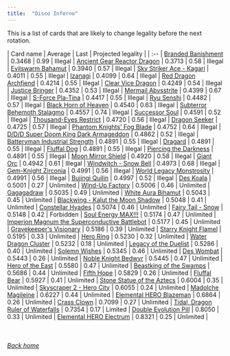 ```yaml
---
title:  "Disco Inferno"
---
```


This is a list of cards that are likely to change legality before the next rotation.

| Card name | Average | Last | Projected legality |
| :-- |
[Branded Banishment](https://db.ygoprodeck.com/card/?search=Branded%20Banishment) | 0.3468 | 0.99 | Illegal |
[Ancient Gear Reactor Dragon](https://db.ygoprodeck.com/card/?search=Ancient%20Gear%20Reactor%20Dragon) | 0.3713 | 0.58 | Illegal |
[Evilswarm Bahamut](https://db.ygoprodeck.com/card/?search=Evilswarm%20Bahamut) | 0.3940 | 0.57 | Illegal |
[Sky Striker Ace - Kagari](https://db.ygoprodeck.com/card/?search=Sky%20Striker%20Ace%20-%20Kagari) | 0.4011 | 0.55 | Illegal |
[Izanagi](https://db.ygoprodeck.com/card/?search=Izanagi) | 0.4099 | 0.64 | Illegal |
[Red Dragon Archfiend](https://db.ygoprodeck.com/card/?search=Red%20Dragon%20Archfiend) | 0.4214 | 0.55 | Illegal |
[Clear Vice Dragon](https://db.ygoprodeck.com/card/?search=Clear%20Vice%20Dragon) | 0.4249 | 0.54 | Illegal |
[Justice Bringer](https://db.ygoprodeck.com/card/?search=Justice%20Bringer) | 0.4352 | 0.53 | Illegal |
[Mermail Abysstrite](https://db.ygoprodeck.com/card/?search=Mermail%20Abysstrite) | 0.4399 | 0.67 | Illegal |
[S-Force Pla-Tina](https://db.ygoprodeck.com/card/?search=S-Force%20Pla-Tina) | 0.4417 | 0.55 | Illegal |
[Ryu Senshi](https://db.ygoprodeck.com/card/?search=Ryu%20Senshi) | 0.4482 | 0.57 | Illegal |
[Black Horn of Heaven](https://db.ygoprodeck.com/card/?search=Black%20Horn%20of%20Heaven) | 0.4540 | 0.63 | Illegal |
[Subterror Behemoth Stalagmo](https://db.ygoprodeck.com/card/?search=Subterror%20Behemoth%20Stalagmo) | 0.4557 | 0.74 | Illegal |
[Successor Soul](https://db.ygoprodeck.com/card/?search=Successor%20Soul) | 0.4591 | 0.52 | Illegal |
[Thousand-Eyes Restrict](https://db.ygoprodeck.com/card/?search=Thousand-Eyes%20Restrict) | 0.4720 | 0.56 | Illegal |
[Dragon Seeker](https://db.ygoprodeck.com/card/?search=Dragon%20Seeker) | 0.4725 | 0.57 | Illegal |
[Phantom Knights' Fog Blade](https://db.ygoprodeck.com/card/?search=Phantom%20Knights'%20Fog%20Blade) | 0.4752 | 0.64 | Illegal |
[D/D/D Super Doom King Dark Armageddon](https://db.ygoprodeck.com/card/?search=D/D/D%20Super%20Doom%20King%20Dark%20Armageddon) | 0.4862 | 0.52 | Illegal |
[Batteryman Industrial Strength](https://db.ygoprodeck.com/card/?search=Batteryman%20Industrial%20Strength) | 0.4891 | 0.55 | Illegal |
[Dragard](https://db.ygoprodeck.com/card/?search=Dragard) | 0.4891 | 0.55 | Illegal |
[Fluffal Dog](https://db.ygoprodeck.com/card/?search=Fluffal%20Dog) | 0.4891 | 0.55 | Illegal |
[Piercing the Darkness](https://db.ygoprodeck.com/card/?search=Piercing%20the%20Darkness) | 0.4891 | 0.55 | Illegal |
[Moon Mirror Shield](https://db.ygoprodeck.com/card/?search=Moon%20Mirror%20Shield) | 0.4920 | 0.58 | Illegal |
[Giant Orc](https://db.ygoprodeck.com/card/?search=Giant%20Orc) | 0.4942 | 0.61 | Illegal |
[Windwitch - Snow Bell](https://db.ygoprodeck.com/card/?search=Windwitch%20-%20Snow%20Bell) | 0.4973 | 0.68 | Illegal |
[Gem-Knight Zirconia](https://db.ygoprodeck.com/card/?search=Gem-Knight%20Zirconia) | 0.4991 | 0.56 | Illegal |
[World Legacy Monstrosity](https://db.ygoprodeck.com/card/?search=World%20Legacy%20Monstrosity) | 0.4991 | 0.56 | Illegal |
[Bujingi Quilin](https://db.ygoprodeck.com/card/?search=Bujingi%20Quilin) | 0.4997 | 0.52 | Illegal |
[Des Koala](https://db.ygoprodeck.com/card/?search=Des%20Koala) | 0.5001 | 0.27 | Unlimited |
[Wind-Up Factory](https://db.ygoprodeck.com/card/?search=Wind-Up%20Factory) | 0.5006 | 0.46 | Unlimited |
[Gagagadraw](https://db.ygoprodeck.com/card/?search=Gagagadraw) | 0.5035 | 0.49 | Unlimited |
[White Aura Bihamut](https://db.ygoprodeck.com/card/?search=White%20Aura%20Bihamut) | 0.5043 | 0.45 | Unlimited |
[Blackwing - Kalut the Moon Shadow](https://db.ygoprodeck.com/card/?search=Blackwing%20-%20Kalut%20the%20Moon%20Shadow) | 0.5048 | 0.41 | Unlimited |
[Constellar Hyades](https://db.ygoprodeck.com/card/?search=Constellar%20Hyades) | 0.5074 | 0.46 | Unlimited |
[Fairy Tail - Snow](https://db.ygoprodeck.com/card/?search=Fairy%20Tail%20-%20Snow) | 0.5148 | 0.42 | Forbidden |
[Soul Energy MAX!!!](https://db.ygoprodeck.com/card/?search=Soul%20Energy%20MAX!!!) | 0.5174 | 0.47 | Unlimited |
[Imperion Magnum the Superconductive Battlebot](https://db.ygoprodeck.com/card/?search=Imperion%20Magnum%20the%20Superconductive%20Battlebot) | 0.5177 | 0.45 | Unlimited |
[Gravekeeper's Visionary](https://db.ygoprodeck.com/card/?search=Gravekeeper's%20Visionary) | 0.5186 | 0.39 | Unlimited |
[Starry Knight Flamel](https://db.ygoprodeck.com/card/?search=Starry%20Knight%20Flamel) | 0.5195 | 0.33 | Unlimited |
[Hero Ring](https://db.ygoprodeck.com/card/?search=Hero%20Ring) | 0.5230 | 0.32 | Unlimited |
[Water Dragon Cluster](https://db.ygoprodeck.com/card/?search=Water%20Dragon%20Cluster) | 0.5232 | 0.18 | Unlimited |
[Legacy of the Duelist](https://db.ygoprodeck.com/card/?search=Legacy%20of%20the%20Duelist) | 0.5286 | 0.40 | Unlimited |
[Solemn Wishes](https://db.ygoprodeck.com/card/?search=Solemn%20Wishes) | 0.5345 | 0.46 | Unlimited |
[Des Wombat](https://db.ygoprodeck.com/card/?search=Des%20Wombat) | 0.5443 | 0.26 | Unlimited |
[Noble Knight Bedwyr](https://db.ygoprodeck.com/card/?search=Noble%20Knight%20Bedwyr) | 0.5445 | 0.47 | Unlimited |
[Hero of the East](https://db.ygoprodeck.com/card/?search=Hero%20of%20the%20East) | 0.5580 | 0.47 | Unlimited |
[Beastking of the Swamps](https://db.ygoprodeck.com/card/?search=Beastking%20of%20the%20Swamps) | 0.5686 | 0.44 | Unlimited |
[Fifth Hope](https://db.ygoprodeck.com/card/?search=Fifth%20Hope) | 0.5829 | 0.26 | Unlimited |
[Fluffal Bear](https://db.ygoprodeck.com/card/?search=Fluffal%20Bear) | 0.5927 | 0.41 | Unlimited |
[Stone Statue of the Aztecs](https://db.ygoprodeck.com/card/?search=Stone%20Statue%20of%20the%20Aztecs) | 0.6004 | 0.35 | Unlimited |
[Skyscraper 2 - Hero City](https://db.ygoprodeck.com/card/?search=Skyscraper%202%20-%20Hero%20City) | 0.6055 | 0.24 | Unlimited |
[Madolche Magileine](https://db.ygoprodeck.com/card/?search=Madolche%20Magileine) | 0.6227 | 0.44 | Unlimited |
[Elemental HERO Blazeman](https://db.ygoprodeck.com/card/?search=Elemental%20HERO%20Blazeman) | 0.6864 | 0.26 | Unlimited |
[Crass Clown](https://db.ygoprodeck.com/card/?search=Crass%20Clown) | 0.7099 | 0.27 | Unlimited |
[Tidal, Dragon Ruler of Waterfalls](https://db.ygoprodeck.com/card/?search=Tidal,%20Dragon%20Ruler%20of%20Waterfalls) | 0.7354 | 0.17 | Limited |
[Double Evolution Pill](https://db.ygoprodeck.com/card/?search=Double%20Evolution%20Pill) | 0.8050 | 0.33 | Unlimited |
[Elemental HERO Electrum](https://db.ygoprodeck.com/card/?search=Elemental%20HERO%20Electrum) | 0.8321 | 0.25 | Unlimited |

<br>

###### [Back home](index)
